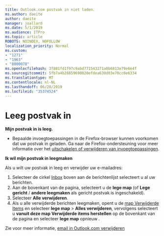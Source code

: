 ```yaml
---
title: Outlook.com postvak in niet laden.
ms.author: daeite
author: daeite
manager: joallard
ms.date: 5/1/2019
ms.audience: ITPro
ms.topic: article
ROBOTS: NOINDEX, NOFOLLOW
localization_priority: Normal
ms.custom:
- "1271"
- "1963"
- "8000078"
ms.openlocfilehash: 3f881fd1f97c9abd771543271a0b6813e79e6e4f
ms.sourcegitcommit: 5fb7a4b28859690020efdea630d03e70cc0e6334
ms.translationtype: MT
ms.contentlocale: nl-NL
ms.lasthandoff: 06/28/2019
ms.locfileid: "35374524"
---
```

# <a name="empty-inbox"></a>Leeg postvak in

**Mijn postvak in is leeg.**

- Bepaalde invoegtoepassingen in de Firefox-browser kunnen voorkomen dat uw postvak in geladen. Ga naar de Firefox-ondersteuning voor meer informatie over het [uitschakelen of verwijderen van invoegtoepassingen](https://support.mozilla.org/kb/disable-or-remove-add-ons).

**Ik wil mijn postvak in leegmaken**

Als u wilt uw postvak in leeg en verwijder uw e-mailadres:

1. Selecteer de cirkel [Inbox](https://outlook.live.com/mail/inbox) boven aan de berichtenlijst selecteert u al uw berichten.
1. Aan de bovenkant van de pagina, selecteert u de **lege map** (of **Lege gericht** / **andere leegmaken** als gericht postvak is ingeschakeld).
1. Selecteer **Alle verwijderen**.
1. Als u alle verwijderde berichten leegmaken, opent u de [map Verwijderde Items](https://outlook.live.com/mail/deleteditems) en selecteer **lege map** > **Alles verwijderen**, vervolgens selecteert u **vanuit deze map Verwijderde items herstellen** op de bovenkant van de pagina en selecteer **lege map** opnieuw .

Zie voor meer informatie, [email in Outlook.com verwijderen](https://support.office.com/article/a9b63739-5392-412a-8e9a-d4b02708dee4)